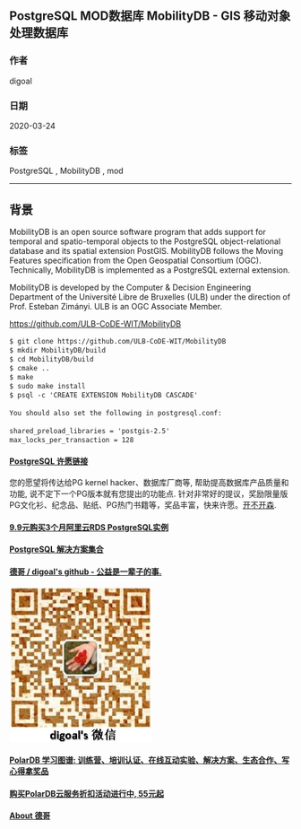 ## PostgreSQL MOD数据库 MobilityDB - GIS 移动对象处理数据库    
                                                      
### 作者                                                                                                                      
digoal                                                                                                                                                               
                                                                        
### 日期                                                                                                                                                               
2020-03-24                                                                                                                                                           
                                                                                                                                                               
### 标签                                                                                                                                                               
PostgreSQL , MobilityDB , mod                  
                                                                   
----                                                             
                                                                        
## 背景             
MobilityDB is an open source software program that adds support for temporal and spatio-temporal objects to the PostgreSQL object-relational database and its spatial extension PostGIS. MobilityDB follows the Moving Features specification from the Open Geospatial Consortium (OGC). Technically, MobilityDB is implemented as a PostgreSQL external extension.  
  
MobilityDB is developed by the Computer & Decision Engineering Department of the Université Libre de Bruxelles (ULB) under the direction of Prof. Esteban Zimányi. ULB is an OGC Associate Member.  
  
https://github.com/ULB-CoDE-WIT/MobilityDB  
  
```  
$ git clone https://github.com/ULB-CoDE-WIT/MobilityDB  
$ mkdir MobilityDB/build  
$ cd MobilityDB/build  
$ cmake ..  
$ make  
$ sudo make install  
$ psql -c 'CREATE EXTENSION MobilityDB CASCADE'  
  
You should also set the following in postgresql.conf:  
  
shared_preload_libraries = 'postgis-2.5'  
max_locks_per_transaction = 128  
```  
    
  
  
  
  
  
  
  
  
  
  
  
  
  
  
  
  
  
  
  
  
  
  
  
  
  
  
  
  
  
  
  
  
  
  
  
  
  
  
  
  
  
  
  
  
  
  
  
  
  
  
  
  
  
#### [PostgreSQL 许愿链接](https://github.com/digoal/blog/issues/76 "269ac3d1c492e938c0191101c7238216")
您的愿望将传达给PG kernel hacker、数据库厂商等, 帮助提高数据库产品质量和功能, 说不定下一个PG版本就有您提出的功能点. 针对非常好的提议，奖励限量版PG文化衫、纪念品、贴纸、PG热门书籍等，奖品丰富，快来许愿。[开不开森](https://github.com/digoal/blog/issues/76 "269ac3d1c492e938c0191101c7238216").  
  
  
#### [9.9元购买3个月阿里云RDS PostgreSQL实例](https://www.aliyun.com/database/postgresqlactivity "57258f76c37864c6e6d23383d05714ea")
  
  
#### [PostgreSQL 解决方案集合](https://yq.aliyun.com/topic/118 "40cff096e9ed7122c512b35d8561d9c8")
  
  
#### [德哥 / digoal's github - 公益是一辈子的事.](https://github.com/digoal/blog/blob/master/README.md "22709685feb7cab07d30f30387f0a9ae")
  
  
![digoal's wechat](../pic/digoal_weixin.jpg "f7ad92eeba24523fd47a6e1a0e691b59")
  
  
#### [PolarDB 学习图谱: 训练营、培训认证、在线互动实验、解决方案、生态合作、写心得拿奖品](https://www.aliyun.com/database/openpolardb/activity "8642f60e04ed0c814bf9cb9677976bd4")
  
  
#### [购买PolarDB云服务折扣活动进行中, 55元起](https://www.aliyun.com/activity/new/polardb-yunparter?userCode=bsb3t4al "e0495c413bedacabb75ff1e880be465a")
  
  
#### [About 德哥](https://github.com/digoal/blog/blob/master/me/readme.md "a37735981e7704886ffd590565582dd0")
  
